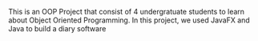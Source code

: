 This is an OOP Project that consist of 4 undergratuate students to learn about Object Oriented Programming. In this project, we used JavaFX and Java to build a diary software
